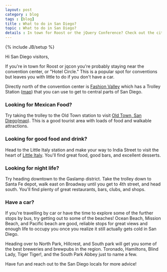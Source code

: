 ```yaml
---
layout: post
category : blog
tags : [blog]
title : What to do in San Diego?
topic : What to do in San Diego?
details : In town for Roost or the jQuery Conference? Check out the city!
---
```

{% include JB/setup %} 

Hi San Diego visitors,

If you're in town for Roost or jqcon you're probably staying near the convention center, or "Hotel Circle."
This is a popular spot for conventions but leaves you with little to do if you don't have a car.

Directly north of the convention center is [Fashion Valley](http://www.simon.com/mall/fashion-valley) which has a Trolley
Station ([map](http://www.sdmts.com/Trolley/documents/TrolleyMap.pdf)) that you can use to get to central parts of San Diego.

### Looking for Mexican Food?
Try taking the trolley to the Old Town station to visit [Old Town, San Diego](http://www.oldtownsandiegoguide.com/)([map](http://www.oldtownsandiegoguide.com/2012/home/2012map_viewweb.pdf)).
This is a good tourist area with loads of food and walkable attractions.

### Looking for good food and drink?
Head to the Little Italy station and make your way to India Street to visit the heart of [Little Italy](http://www.littleitalysd.com/).
You'll find great food, good bars, and excellent desserts.

### Looking for night life?
Try heading downtown to the Gaslamp district. Take the trolley down to Santa Fe depot, walk east on Broadway until you get to
4th street, and head south. You'll find plenty of great restaurants, bars, clubs, and shops.

### Have a car?
If you're travelling by car or have the time to explore some of the further stops by bus, try getting out to some of the beaches!
Ocean Beach, Mission Beach, and Pacific beach are good, reliable stops for great views and enough life to occupy you once
you realize it still actually gets cold in San Diego.

Heading over to North Park, Hillcrest, and South park will get you some of the best breweries and brewpubs in the region.
Toronado, Hamiltons, Blind Lady, Tiger Tiger!, and the South Park Abbey just to name a few.

Have fun and reach out to the San Diego locals for more advice!
